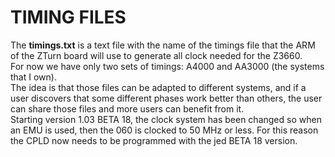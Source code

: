 # TIMING FILES
The <b>timings.txt</b> is a text file with the name of the timings file that the ARM of the ZTurn board will use to generate all clock needed for the Z3660.<br>
For now we have only two sets of timings: A4000 and AA3000 (the systems that I own).<br>
The idea is that those files can be adapted to different systems, and if a user discovers that some different phases work better than others, the user can share those files and more users can benefit from it.
<br>
Starting version 1.03 BETA 18, the clock system has been changed so when an EMU is used, then the 060 is clocked to 50 MHz or less. For this reason the CPLD now needs to be programmed with the jed BETA 18 version.
